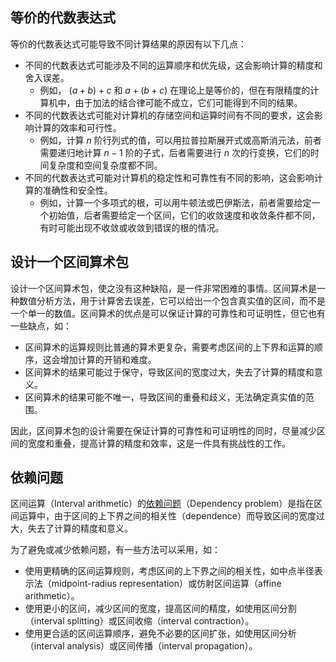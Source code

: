 ## 等价的代数表达式

等价的代数表达式可能导致不同计算结果的原因有以下几点：

- 不同的代数表达式可能涉及不同的运算顺序和优先级，这会影响计算的精度和舍入误差。
    - 例如， $(a+b)+c$ 和 $a+(b+c)$ 在理论上是等价的，但在有限精度的计算机中，由于加法的结合律可能不成立，它们可能得到不同的结果。
- 不同的代数表达式可能对计算机的存储空间和运算时间有不同的要求，这会影响计算的效率和可行性。
    - 例如，计算 $n$ 阶行列式的值，可以用拉普拉斯展开式或高斯消元法，前者需要递归地计算 $n-1$ 阶的子式，后者需要进行 $n$ 次的行变换，它们的时间复杂度和空间复杂度都不同。
- 不同的代数表达式可能对计算机的稳定性和可靠性有不同的影响，这会影响计算的准确性和安全性。
    - 例如，计算一个多项式的根，可以用牛顿法或巴伊斯法，前者需要给定一个初始值，后者需要给定一个区间，它们的收敛速度和收敛条件都不同，有时可能出现不收敛或收敛到错误的根的情况。

## 设计一个区间算术包

设计一个区间算术包，使之没有这种缺陷，是一件非常困难的事情。区间算术是一种数值分析方法，用于计算舍去误差，它可以给出一个包含真实值的区间，而不是一个单一的数值。区间算术的优点是可以保证计算的可靠性和可证明性，但它也有一些缺点，如：

- 区间算术的运算规则比普通的算术更复杂，需要考虑区间的上下界和运算的顺序，这会增加计算的开销和难度。
- 区间算术的结果可能过于保守，导致区间的宽度过大，失去了计算的精度和意义。
- 区间算术的结果可能不唯一，导致区间的重叠和歧义，无法确定真实值的范围。

因此，区间算术包的设计需要在保证计算的可靠性和可证明性的同时，尽量减少区间的宽度和重叠，提高计算的精度和效率，这是一件具有挑战性的工作。

## 依赖问题

区间运算（Interval arithmetic）的[依赖问题](https://en.wikipedia.org/wiki/Interval_arithmetic#Dependency_problem)（Dependency problem）是指在区间运算中，由于区间的上下界之间的相关性（dependence）而导致区间的宽度过大，失去了计算的精度和意义。

为了避免或减少依赖问题，有一些方法可以采用，如：

- 使用更精确的区间运算规则，考虑区间的上下界之间的相关性，如中点半径表示法（midpoint-radius representation）或仿射区间运算（affine arithmetic）。
- 使用更小的区间，减少区间的宽度，提高区间的精度，如使用区间分割（interval splitting）或区间收缩（interval contraction）。
- 使用更合适的区间运算顺序，避免不必要的区间扩张，如使用区间分析（interval analysis）或区间传播（interval propagation）。